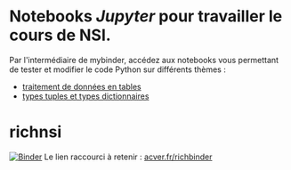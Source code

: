 # Notebooks *Jupyter* pour travailler le cours de NSI.

Par l'intermédiaire de mybinder, accédez aux notebooks vous permettant de tester et modifier le code Python sur différents thèmes :
* [traitement de données en tables](richnsi/blob/master/nsi-tables-csv1.ipynb)
* [types tuples et types dictionnaires](../blob/master/nsi-tuples-dictionnaires3.ipynb)


# richnsi
[![Binder](https://mybinder.org/badge_logo.svg)](https://mybinder.org/v2/gh/richnsi/richnsi/master)
Le lien raccourci à retenir : [acver.fr/richbinder](http://acver.fr/richbinder)
